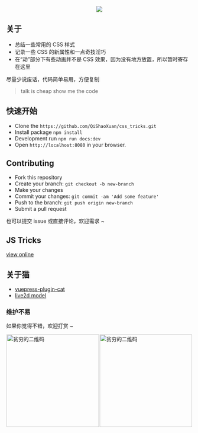 <div align="center"><img src="https://raw.githubusercontent.com/QiShaoXuan/css_tricks/master/logo.png"></div>

<div style="display:none" id="local-en"></div>

## 关于

- 总结一些常用的 CSS 样式
- 记录一些 CSS 的新属性和一点奇技淫巧
- 在“动”部分下有些动画并不是 CSS 效果，因为没有地方放置，所以暂时寄存在这里

尽量少说废话，代码简单易用，方便复制

> talk is cheap show me the code

## 快速开始

- Clone the `https://github.com/QiShaoXuan/css_tricks.git`
- Install package `npm install`
- Development run `npm run docs:dev`
- Open `http://localhost:8080` in your browser.

<div style="display:none" id="list-zh"></div>

## Contributing

- Fork this repository
- Create your branch: `git checkout -b new-branch`
- Make your changes
- Commit your changes: `git commit -am 'Add some feature'`
- Push to the branch: `git push origin new-branch`
- Submit a pull request

也可以提交 issue 或直接评论，欢迎需求 ~

## JS Tricks

<a href="https://qishaoxuan.github.io/js_tricks/" target="_blank">view online</a>

## 关于猫

- <a href="https://github.com/QiShaoXuan/vuepress-plugin-cat" target="_blank">vuepress-plugin-cat</a>
- <a href="https://github.com/QiShaoXuan/live2DModel">live2d model</a>

### 维护不易

如果你觉得不错，欢迎打赏 ~

<div style="display: flex;justify-content: space-around;">
  <img width="250" src="https://raw.githubusercontent.com/QiShaoXuan/css_tricks/master/buyCoffee/alipay.png" alt="贫穷的二维码">
  <img width="250" src="https://raw.githubusercontent.com/QiShaoXuan/css_tricks/master/buyCoffee/wx.png" alt="贫穷的二维码">
</div>
